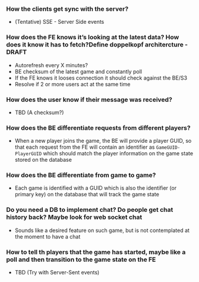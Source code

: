 ### How the clients get sync with the server? 
* (Tentative) SSE - Server Side events

### How does the FE knows it’s looking at the latest data? How does it know it has to fetch?Define doppelkopf architercture - DRAFT
* Autorefresh every X minutes?
* BE checksum of the latest game and constantly poll
* If the FE knows it looses connection it should check against the BE/S3
* Resolve if 2 or more users act at the same time

### How does the user know if their message was received?
* TBD (A checksum?)

### How does the BE differentiate requests from different players?
* When a new player joins the game, the BE will provide a player GUID, so that each request from the FE will contain an identifier as `GameGUID-PlayerGUID` which should match the player information on the game state stored on the database

### How does the BE differentiate from game to game?
* Each game is identified with a GUID which is also the identifier (or primary key) on the database that will track the game state

### Do you need a DB to implement chat? Do people get chat history back? Maybe look for web socket chat
* Sounds like a desired feature on such game, but is not contemplated at the moment to have a chat

### How to tell th players that the game has started, maybe like a poll and then transition to the game state on the FE
* TBD (Try with Server-Sent events)
